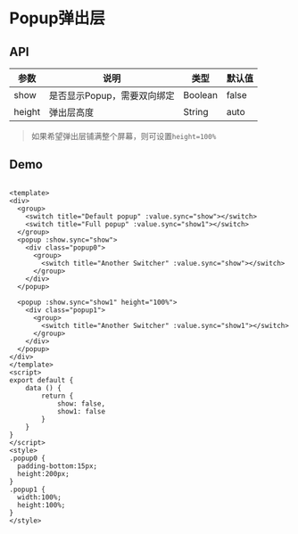 # Popup弹出层

## API

| 参数         | 说明                  | 类型        | 默认值 |
| ----------- | ---------------------- | ---------- | ------- |
| show | 是否显示Popup，需要双向绑定 | Boolean | false |
| height | 弹出层高度 | String | auto |

> 如果希望弹出层铺满整个屏幕，则可设置`height=100%`

## Demo

``` vux height=400 width=100% components=Popup,Group,Switch

<template>
<div>
  <group>
    <switch title="Default popup" :value.sync="show"></switch>
    <switch title="Full popup" :value.sync="show1"></switch>
  </group>
  <popup :show.sync="show">
    <div class="popup0">
      <group>
        <switch title="Another Switcher" :value.sync="show"></switch>
      </group>
    </div>
  </popup>

  <popup :show.sync="show1" height="100%">
    <div class="popup1">
      <group>
        <switch title="Another Switcher" :value.sync="show1"></switch>
      </group>
    </div>
  </popup>
</div>
</template>
<script>
export default {
	data () {
		return {
			show: false,
			show1: false
		}
	}
}
</script>
<style>
.popup0 {
  padding-bottom:15px;
  height:200px;
}
.popup1 {
  width:100%;
  height:100%;
}
</style>
```
